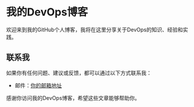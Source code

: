 # 我的DevOps博客

欢迎来到我的GitHub个人博客，我将在这里分享关于DevOps的知识、经验和实践。

## 联系我

如果你有任何问题、建议或反馈，都可以通过以下方式联系我：

- 邮件：[你的邮箱地址](mailto:hhn3306@gmail.com)

感谢你访问我的DevOps博客，希望这些文章能够帮助你。
